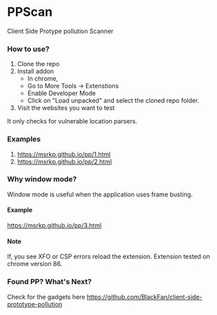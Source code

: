 # PPScan


Client Side Protype pollution Scanner

<!-- 

<img src="https://github.com/msrkp/PPScan/blob/main/images/example1.png" width="500"/>


<img src="https://github.com/msrkp/PPScan/blob/main/images/example0.png" width="500"/> -->


### How to use?
<ol>
    <li>Clone the repo</li>
    <li>Install addon
    
   * In chrome,
   * Go to More Tools -> Extenstions 
   * Enable Developer Mode 
   * Click on "Load unpacked" and select the cloned repo folder. 

  </li> 
  <li>Visit the websites you want to test</li>
</ol>


It only checks for vulnerable location parsers.


### Examples
1. https://msrkp.github.io/pp/1.html
2. https://msrkp.github.io/pp/2.html



### Why window mode?
Window mode is useful when the application uses frame busting.
#### Example
https://msrkp.github.io/pp/3.html

#### Note
If, you see XFO or CSP errors reload the extension. 
Extension tested on chrome version 86.

### Found PP? What's Next?
Check for the gadgets here https://github.com/BlackFan/client-side-prototype-pollution

